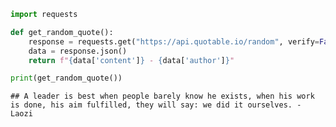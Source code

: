 ``` python
import requests

def get_random_quote():
    response = requests.get("https://api.quotable.io/random", verify=False)
    data = response.json()
    return f"{data['content']} - {data['author']}"

print(get_random_quote())
```

    ## A leader is best when people barely know he exists, when his work is done, his aim fulfilled, they will say: we did it ourselves. - Laozi
